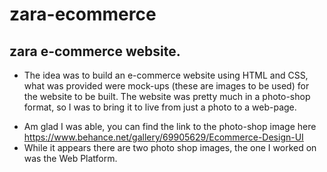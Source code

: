 # zara-ecommerce
## zara e-commerce website.

* The idea was to build an e-commerce website using HTML and CSS, what was provided were mock-ups
(these are images to be used) for the website to be built. The website was pretty much in a photo-shop format, 
so I was to bring it to live from just a photo to a web-page.

+ Am glad I was able, you can find the link to the photo-shop image here https://www.behance.net/gallery/69905629/Ecommerce-Design-UI
+ While it appears there are two photo shop images, the one I worked on was the Web Platform.
